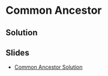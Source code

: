 
# Common Ancestor

## Solution


## Slides

* [Common Ancestor Solution](https://docs.google.com/a/hackreactor.com/presentation/d/1_UPKCVphISgBFWMjhLvSEBzTRWfZUGsA-NfO0Lx4Nss/embed?start=false&loop=false&delayms=3000)
